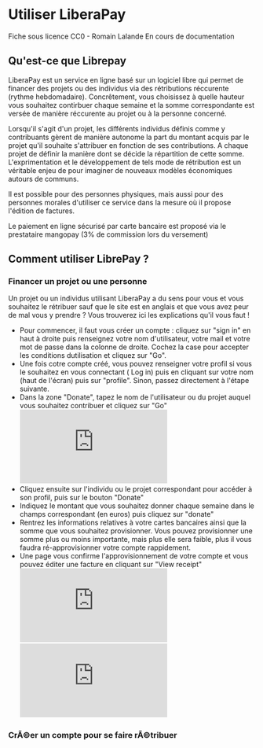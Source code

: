 # Utiliser LiberaPay

Fiche sous licence CC0 - Romain Lalande
En cours de documentation

## Qu'est-ce que Librepay
LiberaPay est un service en ligne basé sur un logiciel libre qui permet de financer des projets ou des individus via des rétributions réccurente (rythme hebdomadaire). Concrêtement, vous choisissez à quelle hauteur vous souhaitez contirbuer chaque semaine et la somme correspondante est versée de manière réccurente au projet ou à la personne concerné.

Lorsqu'il s'agit d'un projet, les différents individus définis comme y contribuants gèrent de manière autonome la part du montant acquis par le projet qu'il souhaite s'attribuer en fonction de ses contributions. A chaque projet de définir la manière dont se décide la répartition de cette somme. L'exprimentation et le développement de tels mode de rétribution est un véritable enjeu de pour imaginer de nouveaux modèles économiques autours de communs.

Il est possible pour des personnes physiques, mais aussi pour des personnes morales d'utiliser ce service dans la mesure où il propose l'édition de factures. 

Le paiement en ligne sécurisé par carte bancaire est proposé via le prestataire  mangopay (3% de commission lors du versement)

## Comment utiliser LibrePay ?
### Financer un projet ou une personne

Un projet ou un individus utilisant LiberaPay a du sens pour vous et vous souhaitez le rétribuer sauf que le site est en anglais et que vous avez peur de mal vous y prendre ? Vous trouverez ici les explications qu'il vous faut ! 
 - Pour commencer, il faut vous créer un compte : cliquez sur "sign in" en haut à droite puis renseignez votre nom d'utilisateur, votre mail et votre mot de passe dans la colonne de droite. Cochez la case pour accepter les conditions dutilisation et cliquez sur "Go".
 - Une fois cotre compte créé, vous pouvez renseigner votre profil si vous le souhaitez en vous connectant ( Log in) puis en cliquant sur votre nom (haut de l'écran) puis sur "profile". Sinon, passez directement à l'étape suivante.
 - Dans la zone "Donate", tapez le nom de l'utilisateur ou du projet auquel vous souhaitez contribuer et cliquez sur "Go"
![](https://cloud.comptoir.net/index.php/apps/gallery/ajax/image.php?file=romainlalande%40osons.cc%2FDossier%20pas%20toucher%20pour%20liens%2Fvrac%2Fdonate.png)
 - Cliquez ensuite sur l'individu ou le projet correspondant pour accéder à son profil, puis sur le bouton "Donate"
 - Indiquez le montant que vous souhaitez donner chaque semaine dans le champs correspondant (en euros) puis cliquez sur "donate"
 - Rentrez les informations relatives à votre cartes bancaires ainsi que la somme que vous souhaitez provisionner. Vous pouvez provisionner une somme plus ou moins importante, mais plus elle sera faible, plus il vous faudra ré-approvisionner votre compte rappidement. 
 - Une page vous confirme l'approvisionnement de votre compte et vous pouvez éditer une facture en cliquant sur "View receipt"
![](https://cloud.comptoir.net/index.php/apps/gallery/ajax/image.php?file=romainlalande%40osons.cc%2FDossier%20pas%20toucher%20pour%20liens%2Fvrac%2Fpaiement.png)
![](https://cloud.comptoir.net/index.php/apps/gallery/ajax/image.php?file=romainlalande%40osons.cc%2FDossier%20pas%20toucher%20pour%20liens%2Fvrac%2Freceipt.png)

### CrÃ©er un compte pour se faire rÃ©tribuer
